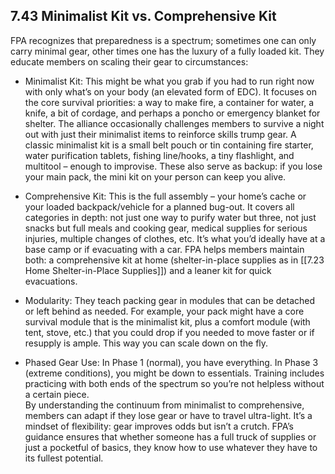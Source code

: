 ## 7.43 Minimalist Kit vs. Comprehensive Kit

FPA recognizes that preparedness is a spectrum; sometimes one can only carry minimal gear, other times one has the luxury of a fully loaded kit. They educate members on scaling their gear to circumstances:

- Minimalist Kit: This might be what you grab if you had to run right now with only what’s on your body (an elevated form of EDC). It focuses on the core survival priorities: a way to make fire, a container for water, a knife, a bit of cordage, and perhaps a poncho or emergency blanket for shelter. The alliance occasionally challenges members to survive a night out with just their minimalist items to reinforce skills trump gear. A classic minimalist kit is a small belt pouch or tin containing fire starter, water purification tablets, fishing line/hooks, a tiny flashlight, and multitool – enough to improvise. These also serve as backup: if you lose your main pack, the mini kit on your person can keep you alive.  
      
    
- Comprehensive Kit: This is the full assembly – your home’s cache or your loaded backpack/vehicle for a planned bug-out. It covers all categories in depth: not just one way to purify water but three, not just snacks but full meals and cooking gear, medical supplies for serious injuries, multiple changes of clothes, etc. It’s what you’d ideally have at a base camp or if evacuating with a car. FPA helps members maintain both: a comprehensive kit at home (shelter-in-place supplies as in [[7.23 Home Shelter-in-Place Supplies]]) and a leaner kit for quick evacuations.  
      
    
- Modularity: They teach packing gear in modules that can be detached or left behind as needed. For example, your pack might have a core survival module that is the minimalist kit, plus a comfort module (with tent, stove, etc.) that you could drop if you needed to move faster or if resupply is ample. This way you can scale down on the fly.  
      
    
- Phased Gear Use: In Phase 1 (normal), you have everything. In Phase 3 (extreme conditions), you might be down to essentials. Training includes practicing with both ends of the spectrum so you’re not helpless without a certain piece.  
    By understanding the continuum from minimalist to comprehensive, members can adapt if they lose gear or have to travel ultra-light. It’s a mindset of flexibility: gear improves odds but isn’t a crutch. FPA’s guidance ensures that whether someone has a full truck of supplies or just a pocketful of basics, they know how to use whatever they have to its fullest potential.